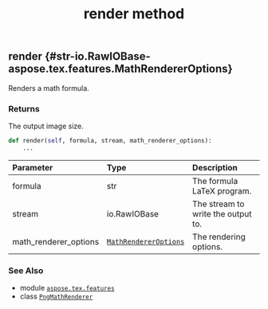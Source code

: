 ﻿---
title: render method
second_title: Aspose.TeX for Python via .NET API References
description: 
type: docs
weight: 20
url: /python-net/aspose.tex.features/pngmathrenderer/render/
is_root: false
---

## render {#str-io.RawIOBase-aspose.tex.features.MathRendererOptions}

Renders a math formula.


### Returns 


The output image size.


```python
def render(self, formula, stream, math_renderer_options):
    ...
```


| Parameter | Type | Description |
| :- | :- | :- |
| formula | str | The formula LaTeX program. |
| stream | io.RawIOBase | The stream to write the output to. |
| math_renderer_options | [`MathRendererOptions`](/tex/python-net/aspose.tex.features/mathrendereroptions) | The rendering options. |



### See Also
* module [`aspose.tex.features`](../../)
* class [`PngMathRenderer`](/tex/python-net/aspose.tex.features/pngmathrenderer)

